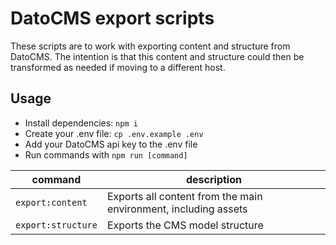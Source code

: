 # DatoCMS export scripts

These scripts are to work with exporting content and
structure from DatoCMS.  The intention is that this
content and structure could then be transformed as
needed if moving to a different host.

## Usage

* Install dependencies: `npm i`
* Create your .env file: `cp .env.example .env`
* Add your DatoCMS api key to the .env file
* Run commands with `npm run [command]`

| command | description |
| ------- | ----------- |
| `export:content` | Exports all content from the main environment, including assets |
| `export:structure` | Exports the CMS model structure |
